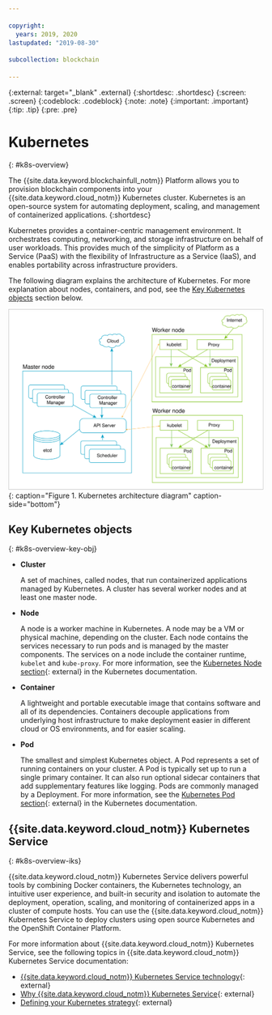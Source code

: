 ```yaml
---

copyright:
  years: 2019, 2020
lastupdated: "2019-08-30"

subcollection: blockchain

---
```


{:external: target="_blank" .external}
{:shortdesc: .shortdesc}
{:screen: .screen}
{:codeblock: .codeblock}
{:note: .note}
{:important: .important}
{:tip: .tip}
{:pre: .pre}

# Kubernetes
{: #k8s-overview}

The {{site.data.keyword.blockchainfull_notm}} Platform allows you to provision blockchain components into your {{site.data.keyword.cloud_notm}} Kubernetes cluster. Kubernetes is an open-source system for automating deployment, scaling, and management of containerized applications.
{:shortdesc}

Kubernetes provides a container-centric management environment. It orchestrates computing, networking, and storage infrastructure on behalf of user workloads. This provides much of the simplicity of Platform as a Service (PaaS) with the flexibility of Infrastructure as a Service (IaaS), and enables portability across infrastructure providers.

The following diagram explains the architecture of Kubernetes. For more explanation about nodes, containers, and pod, see the [Key Kubernetes objects](#k8s-overview-key-obj) section below.

![Kubernetes architecture diagram](../images/k8s-archi-diagram.svg "{{site.data.keyword.cloud_notm}} Kubernetes Service architecture"){: caption="Figure 1. Kubernetes architecture diagram" caption-side="bottom"}


## Key Kubernetes objects
{: #k8s-overview-key-obj}

- **Cluster**

  A set of machines, called nodes, that run containerized applications managed by Kubernetes. A cluster has several worker nodes and at least one master node.

- **Node**

  A node is a worker machine in Kubernetes. A node may be a VM or physical machine, depending on the cluster. Each node contains the services necessary to run pods and is managed by the master components. The services on a node include the container runtime, `kubelet` and `kube-proxy`. For more information, see the [Kubernetes Node section](https://kubernetes.io/docs/concepts/architecture/nodes/){: external} in the Kubernetes documentation.

- **Container**

  A lightweight and portable executable image that contains software and all of its dependencies. Containers decouple applications from underlying host infrastructure to make deployment easier in different cloud or OS environments, and for easier scaling.

- **Pod**

  The smallest and simplest Kubernetes object. A Pod represents a set of running containers on your cluster. A Pod is typically set up to run a single primary container. It can also run optional sidecar containers that add supplementary features like logging. Pods are commonly managed by a Deployment. For more information, see the [Kubernetes Pod section](https://kubernetes.io/docs/concepts/workloads/pods/pod/){: external} in the Kubernetes documentation.

## {{site.data.keyword.cloud_notm}} Kubernetes Service
{: #k8s-overview-iks}

{{site.data.keyword.cloud_notm}} Kubernetes Service delivers powerful tools by combining Docker containers, the Kubernetes technology, an intuitive user experience, and built-in security and isolation to automate the deployment, operation, scaling, and monitoring of containerized apps in a cluster of compute hosts. You can use the {{site.data.keyword.cloud_notm}} Kubernetes Service to deploy clusters using open source Kubernetes and the OpenShift Container Platform.

For more information about {{site.data.keyword.cloud_notm}} Kubernetes Service, see the following topics in {{site.data.keyword.cloud_notm}} Kubernetes Service documentation:
- [{{site.data.keyword.cloud_notm}} Kubernetes Service technology](/docs/containers?topic=containers-ibm-cloud-kubernetes-service-technology#ibm-cloud-kubernetes-service-technology){: external}
- [Why {{site.data.keyword.cloud_notm}} Kubernetes Service](/docs/containers?topic=containers-cs_ov#cs_ov){: external}
- [Defining your Kubernetes strategy](/docs/containers?topic=containers-strategy#strategy){: external}
